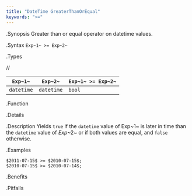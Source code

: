 ```yaml
---
title: "DateTime GreaterThanOrEqual"
keywords: ">="
---
```


.Synopsis
Greater than or equal operator on datetime values.

.Syntax
`Exp~1~ >= Exp~2~`

.Types

//

| `Exp~1~`      | `Exp~2~`      | `Exp~1~ >= Exp~2~`  |
| --- | --- | --- |
| `datetime`     |  `datetime`    | `bool`                |


.Function

.Details

.Description
Yields `true` if the `datetime` value of Exp~1~ is later in time than the `datetime` value
of _Exp_~2~ or if both values are equal, and `false` otherwise.

.Examples
```rascal-shell
$2011-07-15$ >= $2010-07-15$;
$2010-07-15$ >= $2010-07-14$;
```

.Benefits

.Pitfalls

